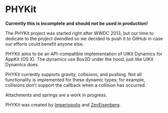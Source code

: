 # PHYKit #

__Currently this is incomplete and should not be used in production!__ 

The PHYKit project was started right after WWDC 2013, but our time to dedicate to the project dwindled so we decided to push it to GitHub in case our efforts could benefit anyone else.

PHYKit aims to be an API-compatible implementation of UIKit Dynamics for AppKit (OS X). The dynamics use Box2D under the hood, just like UIKit Dynamics does.

PHYKit currently supports gravity, collisions, and pushing. Not all functionality is implemented for these dynamic types; for example, collisions don’t support the callback when a collision has occurred.

Attachments and springs are a work in progress.

PHYKit was created by [Imperiopolis](http://github.com/Imperiopolis) and [ZevEisenberg](http://github.com/ZevEisenberg).
